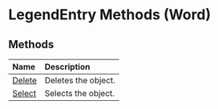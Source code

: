 
# LegendEntry Methods (Word)

## Methods



|**Name**|**Description**|
|:-----|:-----|
|[Delete](4f05bda8-0b00-dc4a-5a36-a132ac70b58d.md)|Deletes the object.|
|[Select](f5b83605-ff83-735f-b4da-dae88598fc31.md)|Selects the object.|
